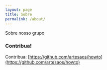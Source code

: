 ```yaml
---
layout: page
title: Sobre
permalink: /about/
---
```

Sobre nosso grupo

### Contribua!

Contribua: [https://github.com/artesaos/howto](https://github.com/artesaos/howto)